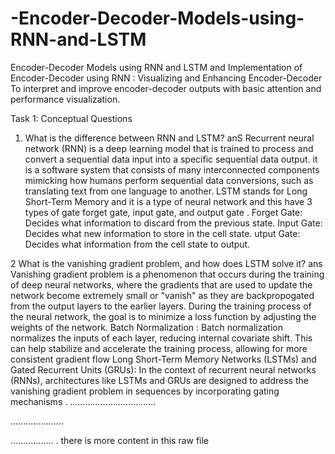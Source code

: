 # -Encoder-Decoder-Models-using-RNN-and-LSTM
 Encoder-Decoder Models using RNN and LSTM and Implementation of Encoder-Decoder using RNN : Visualizing and Enhancing Encoder-Decoder To interpret and improve encoder-decoder outputs with basic attention and 
performance visualization.




Task 1: Conceptual Questions 
1. What is the difference between RNN and LSTM?
anS Recurrent neural network (RNN) is a deep learning model that is trained to process and convert a sequential data input into a specific sequential data output. it is a software system that consists of many interconnected components mimicking how humans perform sequential data conversions, such as translating text from one language to another.
LSTM stands for Long Short-Term Memory and it is a type of neural network and this have 3 types of gate forget gate, input gate, and output gate . 
Forget Gate: Decides what information to discard from the previous state.
Input Gate: Decides what new information to store in the cell state.
utput Gate: Decides what information from the cell state to output.


2  What is the vanishing gradient problem, and how does LSTM solve it?
ans Vanishing gradient problem is a phenomenon that occurs during the training of deep neural networks, where the gradients that are used to update the network become extremely small or "vanish" as they are backpropogated from the output layers to the earlier layers.
During the training process of the neural network, the goal is to minimize a loss function by adjusting the weights of the network.
Batch Normalization : Batch normalization normalizes the inputs of each layer, reducing internal covariate shift. This can help stabilize and accelerate the training process, allowing for more consistent gradient flow
Long Short-Term Memory Networks (LSTMs) and Gated Recurrent Units (GRUs): In the context of recurrent neural networks (RNNs), architectures like LSTMs and GRUs are designed to address the vanishing gradient problem in sequences by incorporating gating mechanisms .
..................................

.....................

.................
.
 there is more content in this raw file
